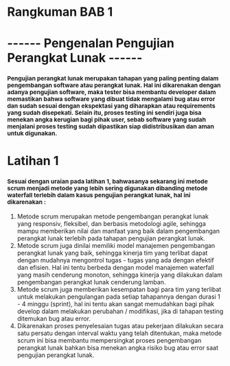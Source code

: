 # Rangkuman BAB 1 
# ------     Pengenalan Pengujian Perangkat Lunak     ------

### <sub> Pengujian perangkat lunak merupakan tahapan yang paling penting dalam pengembangan software atau perangkat lunak. Hal ini dikarenakan dengan adanya pengujian software, maka tester bisa membantu developer dalam memastikan bahwa software yang dibuat tidak mengalami bug atau error dan sudah sesuai dengan ekspektasi yang diharapkan atau requirements yang sudah disepekati. Selain itu, proses testing ini sendiri juga bisa menekan angka kerugian bagi pihak user, sebab software yang sudah menjalani proses testing sudah dipastikan siap didistribusikan dan aman untuk digunakan.  <sub>


#
# Latihan 1

### <sub> Sesuai dengan uraian pada latihan 1, bahwasanya sekarang ini metode scrum menjadi metode yang lebih sering digunakan dibanding metode waterfall terlebih dalam kasus pengujian perangkat lunak, hal ini dikarenakan :
1. Metode scrum merupakan metode pengembangan perangkat lunak yang responsiv, fleksibel, dan berbasis metodologi agile, sehingga mampu memberikan nilai dan manfaat yang baik dalam pengembangan perangkat lunak terlebih pada tahapan pengujian perangkat lunak.
2. Metode scrum juga dinilai memiliki model manajemen pengembangan perangkat lunak yang baik, sehingga kinerja tim yang terlibat dapat dengan mudahnya mengontrol tugas - tugas yang ada dengan efektif dan efisien. Hal ini tentu berbeda dengan model manajemen waterfall yang masih cenderung monoton, sehingga kinerja yang dilakukan dalam pengembangan perangkat lunak cenderung lamban.
3. Metode scrum juga memberikan kesempatan bagi para tim yang terlibat untuk melakukan pengulangan pada setiap tahapannya dengan durasi 1 - 4 minggu (sprint), hal ini tentu akan sangat memudahkan bagi pihak develop dalam melakukan perubahan / modifikasi, jika di tahapan testing ditemukan bug atau error.
4. Dikarenakan proses penyelesaian tugas atau pekerjaan dilakukan secara satu persatu dengan interval waktu yang telah ditentukan, maka metode scrum ini bisa membantu mempersingkat proses pengembangan perangkat lunak bahkan bisa menekan angka risiko bug atau error saat pengujian perangkat lunak. <sub>

